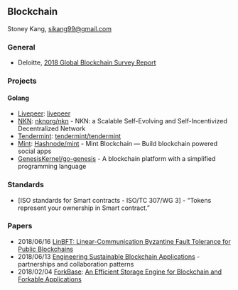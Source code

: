 ## Blockchain
Stoney Kang, sikang99@gmail.com


### General
- Deloitte, [2018 Global Blockchain Survey Report](https://www2.deloitte.com/us/en/pages/consulting/articles/innovation-blockchain-survey.html)


### Projects
#### Golang
* [Livepeer](https://livepeer.org/): [livepeer](https://github.com/livepeer)
* [NKN](https://www.nkn.org/): [nknorg/nkn](https://github.com/nknorg/nkn)
		- NKN: a Scalable Self-Evolving and Self-Incentivized Decentralized Network
* [Tendermint](https://tendermint.com/): [tendermint/tendermint](https://github.com/tendermint/tendermint)
* [Mint](http://uphack.co): [Hashnode/mint](https://github.com/Hashnode/mint)
		- Mint Blockchain — Build blockchain powered social apps
* [GenesisKernel/go-genesis](https://github.com/GenesisKernel/go-genesis) - A blockchain platform with a simplified programming language

### Standards
- [ISO standards for Smart contracts - ISO/TC 307/WG 3] - “Tokens represent your ownership in Smart contract.”


### Papers
- 2018/06/16 [LinBFT: Linear-Communication Byzantine Fault Tolerance for Public Blockchains](https://arxiv.org/ftp/arxiv/papers/1807/1807.01829.pdf)
- 2018/06/13 [Engineering Sustainable Blockchain Applications](https://dl.eusset.eu/bitstream/20.500.12015/3161/1/blockchain2018_05.pdf)
		-  partnerships and collaboration patterns
- 2018/02/04 [ForkBase](http://www.comp.nus.edu.sg/~dbsystem/forkbase/index.html): [An Efficient Storage Engine for Blockchain and Forkable Applications](http://www.vldb.org/pvldb/vol11/p1137-wang.pdf)

